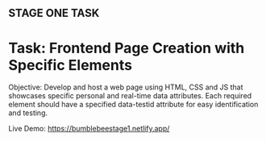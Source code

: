 ## STAGE ONE TASK
# Task: Frontend Page Creation with Specific Elements

Objective: Develop and host a web page using HTML, CSS and JS that showcases specific personal and real-time data attributes. Each required element should have a specified data-testid attribute for easy identification and testing.

Live Demo: https://bumblebeestage1.netlify.app/